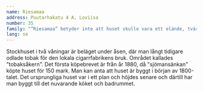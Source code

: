 ```yaml
---
name: Riesamaa
address: Puutarhakatu 4 A, Loviisa
number: 35
family: "”Riesamaa” betyder inte att huset skulle vara ett elände, tvärtom. Ännu efter nitton år i huset njuter invånarna Kati Forss-Lounamaa och Markku Lounamaa av varje dag.\n – Det var min första kära hund som hette Riesa, berättar Kati. Vi firade också vårt bröllop i det här huset. Nu är vi bägge pensionerade. Markku är fjärde generationens storstadsbo, före detta seglare. Kati är konstnär, hon kommer från södra Österbotten och målar gärna naivistiskt. Ända sedan barnsben har Kati gillat gamla föremål.\n– De bär både på en historia och på känslor, de känns levande. I huset förnyades badrummet genast men sedan dess har inga renoveringar gjorts före 2016–17. Då målades yttertaket, takrännorna förnyades, golvet byttes ut och före detta bastubyggnaden på gården genomgick en helrenovering.\n– Själva sköter vi bara trädgården, vi gör inte renoveringar. I den lilla staden råder en härlig mentalitet, och här lever vi lyckliga till livets slut."
lang: se
---
```

Stockhuset i två våningar är beläget under åsen, där man långt tidigare odlade tobak för den lokala cigarrfabrikens bruk. Området kallades "tobaksåkern". Det första köpebrevet är från år 1880, då "sjömansänkan" köpte huset för 150 mark. Man kan anta att huset är byggt i början av 1800-talet. Det ursprungliga huset var i ett plan och höjdes senare och därtill har man byggt till det nuvarande köket och badrummet.
